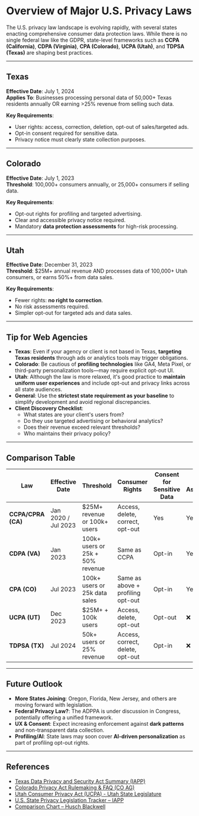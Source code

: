 # Overview of Major U.S. Privacy Laws

The U.S. privacy law landscape is evolving rapidly, with several states enacting comprehensive consumer data protection laws. While there is no single federal law like the GDPR, state-level frameworks such as **CCPA (California)**, **CDPA (Virginia)**, **CPA (Colorado)**, **UCPA (Utah)**, and **TDPSA (Texas)** are shaping best practices.

---

## Texas

**Effective Date**: July 1, 2024  
**Applies To**: Businesses processing personal data of 50,000+ Texas residents annually OR earning >25% revenue from selling such data.

**Key Requirements**:
- User rights: access, correction, deletion, opt-out of sales/targeted ads.
- Opt-in consent required for sensitive data.
- Privacy notice must clearly state collection purposes.

---

## Colorado

**Effective Date**: July 1, 2023  
**Threshold**: 100,000+ consumers annually, or 25,000+ consumers if selling data.

**Key Requirements**:
- Opt-out rights for profiling and targeted advertising.
- Clear and accessible privacy notice required.
- Mandatory **data protection assessments** for high-risk processing.

---

## Utah

**Effective Date**: December 31, 2023  
**Threshold**: $25M+ annual revenue AND processes data of 100,000+ Utah consumers, or earns 50%+ from data sales.

**Key Requirements**:
- Fewer rights: **no right to correction**.
- No risk assessments required.
- Simpler opt-out for targeted ads and data sales.

---

## Tip for Web Agencies

- **Texas**: Even if your agency or client is not based in Texas, **targeting Texas residents** through ads or analytics tools may trigger obligations.
- **Colorado**: Be cautious of **profiling technologies** like GA4, Meta Pixel, or third-party personalization tools—may require explicit opt-out UI.
- **Utah**: Although the law is more relaxed, it's good practice to **maintain uniform user experiences** and include opt-out and privacy links across all state audiences.
- **General**: Use the **strictest state requirement as your baseline** to simplify development and avoid regional discrepancies.
- **Client Discovery Checklist**:
  - What states are your client's users from?
  - Do they use targeted advertising or behavioral analytics?
  - Does their revenue exceed relevant thresholds?
  - Who maintains their privacy policy?

---

## Comparison Table

| Law | Effective Date | Threshold | Consumer Rights | Consent for Sensitive Data | Risk Assessments | Private Right of Action |
|-----|----------------|-----------|------------------|----------------------------|------------------|--------------------------|
| **CCPA/CPRA (CA)** | Jan 2020 / Jul 2023 | $25M+ revenue or 100k+ users | Access, delete, correct, opt-out | Yes | Yes | ❌ (except data breaches) |
| **CDPA (VA)** | Jan 2023 | 100k+ users or 25k + 50% revenue | Same as CCPA | Opt-in | Yes | ❌ |
| **CPA (CO)** | Jul 2023 | 100k+ users or 25k data sales | Same as above + profiling opt-out | Opt-in | Yes | ❌ |
| **UCPA (UT)** | Dec 2023 | $25M+ + 100k users | Access, delete, opt-out | Opt-out | ❌ | ❌ |
| **TDPSA (TX)** | Jul 2024 | 50k+ users or 25% revenue | Access, correct, delete, opt-out | Opt-in | ❌ | ❌ |

---

## Future Outlook

- **More States Joining**: Oregon, Florida, New Jersey, and others are moving forward with legislation.
- **Federal Privacy Law?**: The ADPPA is under discussion in Congress, potentially offering a unified framework.
- **UX & Consent**: Expect increasing enforcement against **dark patterns** and non-transparent data collection.
- **Profiling/AI**: State laws may soon cover **AI-driven personalization** as part of profiling opt-out rights.

---

## References

- [Texas Data Privacy and Security Act Summary (IAPP)](https://iapp.org/news/a/texas-governor-signs-data-privacy-law-into-effect/)
- [Colorado Privacy Act Rulemaking & FAQ (CO AG)](https://coag.gov/resources/data-privacy/)
- [Utah Consumer Privacy Act (UCPA) - Utah State Legislature](https://le.utah.gov/~2022/bills/static/SB0227.html)
- [U.S. State Privacy Legislation Tracker – IAPP](https://iapp.org/resources/article/us-state-privacy-legislation-tracker/)
- [Comparison Chart – Husch Blackwell](https://www.huschblackwell.com/u-s-privacy-law-comparison)

